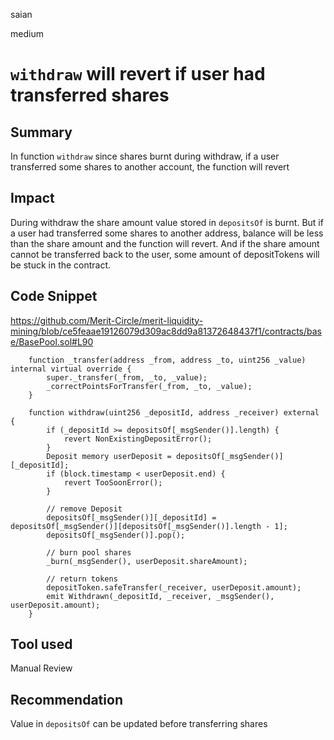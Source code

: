 saian

medium

# `withdraw` will revert if user had transferred shares

## Summary

In function `withdraw` since shares burnt during withdraw, if a user transferred some shares to another account, the function will revert

## Impact

During withdraw the share amount value stored in `depositsOf` is burnt. But if a user had transferred some shares to another address, balance will be less than the share amount and the function will revert. And if the share amount cannot be transferred back to the user, some amount of depositTokens will be stuck in the contract.

## Code Snippet

https://github.com/Merit-Circle/merit-liquidity-mining/blob/ce5feaae19126079d309ac8dd9a81372648437f1/contracts/base/BasePool.sol#L90

```
    function _transfer(address _from, address _to, uint256 _value) internal virtual override {
		super._transfer(_from, _to, _value);
        _correctPointsForTransfer(_from, _to, _value);
	}

    function withdraw(uint256 _depositId, address _receiver) external {
        if (_depositId >= depositsOf[_msgSender()].length) {
            revert NonExistingDepositError();
        }
        Deposit memory userDeposit = depositsOf[_msgSender()][_depositId];
        if (block.timestamp < userDeposit.end) {
            revert TooSoonError();
        }

        // remove Deposit
        depositsOf[_msgSender()][_depositId] = depositsOf[_msgSender()][depositsOf[_msgSender()].length - 1];
        depositsOf[_msgSender()].pop();

        // burn pool shares
        _burn(_msgSender(), userDeposit.shareAmount);
        
        // return tokens
        depositToken.safeTransfer(_receiver, userDeposit.amount);
        emit Withdrawn(_depositId, _receiver, _msgSender(), userDeposit.amount);
    }

```

## Tool used

Manual Review

## Recommendation

Value in `depositsOf` can be updated before transferring shares